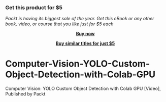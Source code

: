 
### Get this product for $5

<i>Packt is having its biggest sale of the year. Get this eBook or any other book, video, or course that you like just for $5 each</i>


<b><p align='center'>[Buy now](https://packt.link/9781800563865)</p></b>


<b><p align='center'>[Buy similar titles for just $5](https://subscription.packtpub.com/search)</p></b>


# Computer-Vision-YOLO-Custom-Object-Detection-with-Colab-GPU
Computer Vision: YOLO Custom Object Detection with Colab GPU [Video], Published by Packt
